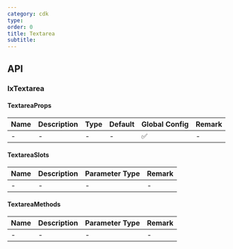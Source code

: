 ```yaml
---
category: cdk
type: 
order: 0
title: Textarea
subtitle:
---
```


## API

### IxTextarea

#### TextareaProps

| Name | Description | Type | Default | Global Config | Remark |
| --- | --- | --- | --- | --- | --- |
| - | - | - | - | ✅ | - |

#### TextareaSlots

| Name | Description | Parameter Type | Remark |
| --- | --- | --- | --- |
| - | - | - | - |

#### TextareaMethods

| Name | Description | Parameter Type | Remark |
| --- | --- | --- | --- |
| - | - | - | - |
